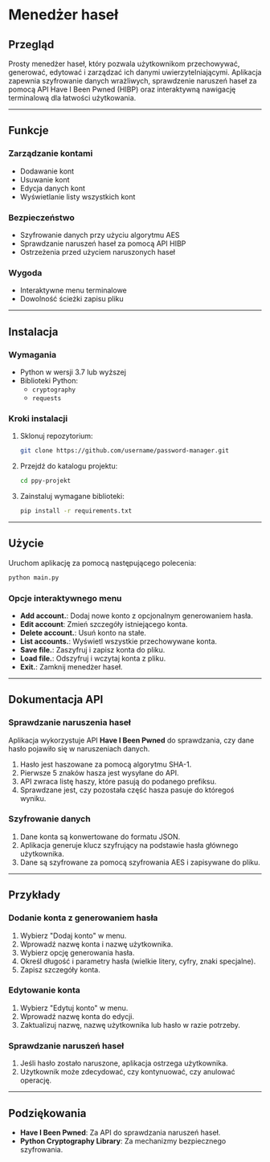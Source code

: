 # Menedżer haseł

## Przegląd

Prosty menedżer haseł, który pozwala użytkownikom przechowywać, generować, edytować i zarządzać ich danymi uwierzytelniającymi. Aplikacja zapewnia szyfrowanie danych wrażliwych, sprawdzenie naruszeń haseł za pomocą API Have I Been Pwned (HIBP) oraz interaktywną nawigację terminalową dla łatwości użytkowania.

---

## Funkcje

### Zarządzanie kontami
- Dodawanie kont
- Usuwanie kont
- Edycja danych kont
- Wyświetlanie listy wszystkich kont

### Bezpieczeństwo
- Szyfrowanie danych przy użyciu algorytmu AES
- Sprawdzanie naruszeń haseł za pomocą API HIBP
- Ostrzeżenia przed użyciem naruszonych haseł

### Wygoda
- Interaktywne menu terminalowe
- Dowolność ścieżki zapisu pliku

---

## Instalacja

### Wymagania
- Python w wersji 3.7 lub wyższej
- Biblioteki Python:
  - `cryptography`
  - `requests`

### Kroki instalacji
1. Sklonuj repozytorium:
   ```bash
   git clone https://github.com/username/password-manager.git
   ```

2. Przejdź do katalogu projektu:
   ```bash
   cd ppy-projekt
   ```

3. Zainstaluj wymagane biblioteki:
   ```bash
   pip install -r requirements.txt
   ```

---

## Użycie

Uruchom aplikację za pomocą następującego polecenia:
```bash
python main.py
```

### Opcje interaktywnego menu
- **Add account.**: Dodaj nowe konto z opcjonalnym generowaniem hasła.
- **Edit account**: Zmień szczegóły istniejącego konta.
- **Delete account.**: Usuń konto na stałe.
- **List accounts.**: Wyświetl wszystkie przechowywane konta.
- **Save file.**: Zaszyfruj i zapisz konta do pliku.
- **Load file.**: Odszyfruj i wczytaj konta z pliku.
- **Exit.**: Zamknij menedżer haseł.

---

## Dokumentacja API

### Sprawdzanie naruszenia haseł
Aplikacja wykorzystuje API **Have I Been Pwned** do sprawdzania, czy dane hasło pojawiło się w naruszeniach danych.

1. Hasło jest haszowane za pomocą algorytmu SHA-1.
2. Pierwsze 5 znaków hasza jest wysyłane do API.
3. API zwraca listę haszy, które pasują do podanego prefiksu.
4. Sprawdzane jest, czy pozostała część hasza pasuje do któregoś wyniku.

### Szyfrowanie danych
1. Dane konta są konwertowane do formatu JSON.
2. Aplikacja generuje klucz szyfrujący na podstawie hasła głównego użytkownika.
3. Dane są szyfrowane za pomocą szyfrowania AES i zapisywane do pliku.

---

## Przykłady

### Dodanie konta z generowaniem hasła
1. Wybierz "Dodaj konto" w menu.
2. Wprowadź nazwę konta i nazwę użytkownika.
3. Wybierz opcję generowania hasła.
4. Określ długość i parametry hasła (wielkie litery, cyfry, znaki specjalne).
5. Zapisz szczegóły konta.

### Edytowanie konta
1. Wybierz "Edytuj konto" w menu.
2. Wprowadź nazwę konta do edycji.
3. Zaktualizuj nazwę, nazwę użytkownika lub hasło w razie potrzeby.

### Sprawdzanie naruszeń haseł
1. Jeśli hasło zostało naruszone, aplikacja ostrzega użytkownika.
2. Użytkownik może zdecydować, czy kontynuować, czy anulować operację.

---

## Podziękowania

- **Have I Been Pwned**: Za API do sprawdzania naruszeń haseł.
- **Python Cryptography Library**: Za mechanizmy bezpiecznego szyfrowania.

